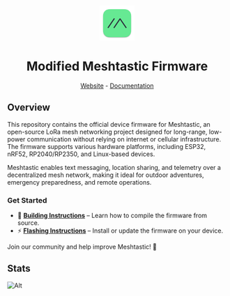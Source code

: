 <div align="center" markdown="1">

<img src=".github/meshtastic_logo.png" alt="Meshtastic Logo" width="80"/>
<h1>Modified Meshtastic Firmware</h1>

</div>

</div>

<div align="center">
	<a href="https://meshtastic.org">Website</a>
	-
	<a href="https://meshtastic.org/docs/">Documentation</a>
</div>

## Overview

This repository contains the official device firmware for Meshtastic, an open-source LoRa mesh networking project designed for long-range, low-power communication without relying on internet or cellular infrastructure. The firmware supports various hardware platforms, including ESP32, nRF52, RP2040/RP2350, and Linux-based devices.

Meshtastic enables text messaging, location sharing, and telemetry over a decentralized mesh network, making it ideal for outdoor adventures, emergency preparedness, and remote operations.

### Get Started

- 🔧 **[Building Instructions](https://meshtastic.org/docs/development/firmware/build)** – Learn how to compile the firmware from source.
- ⚡ **[Flashing Instructions](https://meshtastic.org/docs/getting-started/flashing-firmware/)** – Install or update the firmware on your device.

Join our community and help improve Meshtastic! 🚀

## Stats

![Alt](https://repobeats.axiom.co/api/embed/8025e56c482ec63541593cc5bd322c19d5c0bdcf.svg "Repobeats analytics image")

